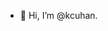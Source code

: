 - 👋 Hi, I’m @kcuhan.

<!---
kcuhan/kcuhan is a ✨ special ✨ repository because its `README.md` (this file) appears on your GitHub profile.
You can click the Preview link to take a look at your changes.
--->

